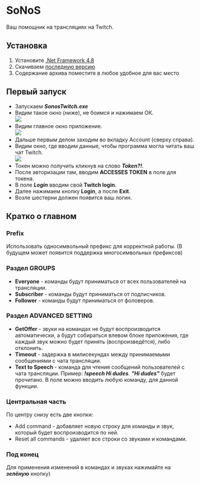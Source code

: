 # SoNoS
Ваш помощник на трансляциях на Twitch.

## Установка

1. Установите [.Net Framework 4.8](https://dotnet.microsoft.com/download/dotnet-framework/net48)
2. Скачиваем [последную версию](https://github.com/aleksjjj11/SonosTwitch/releases/latest)
3. Содержание архива поместите в любое удобное для вас место

## Первый запуск

* Запускаем ***SonosTwitch.exe***
* Видим такое окно (ниже), не боимся и нажимаем ОК. <br>
![](https://i.ibb.co/0t6QrXT/for-readme-1.png)
* Видим главное окно приложение. <br>
![](https://i.ibb.co/cD2P8c6/1.png)
* Дальше первым делом заходим во вкладку Account (сверху справа).
* Видим окно, где вводим данные, чтобы программа могла читать ваш чат Twitch. <br>
![](https://i.ibb.co/w0Yngnc/2.png)
* Токен можно получить кликнув на слово ***Token?!***.
* После авторизации там, вводим **ACCESSES TOKEN** в поле для токена.
* В поле ***Login*** вводим свой **Twitch login**.
* Далее нажимаем кнопку **Login**, а после **Exit**.
* Возле шестерни должен появится ваш логин.

## Кратко о главном

### Prefix
Использовать односимвольный префикс для корректной работы. 
(В будущем  может появится поддержка многосимвольных префиксов)

### Раздел GROUPS
* **Everyone** - команды будут приниматься от всех пользователей на трансляции.
* **Subscriber** - команды будут приниматься от подписчиков.
* **Follower** - команды будут приниматься от фоловеров.  

### Раздел ADVANCED SETTING
* **GetOffer** -  звуки на командах не будут воспроизводится автоматически, а будут собираться 
влевом блоке приложения, где каждый звук можно будет принять (воспроизведётся), либо
отклонить.
* **Timeout** - задержка в милисекундах между принимаемыми сообщениями с чата трансляции.
* **Text to Speech** - команда для чтения сообщений пользователей с чата трансляции. 
Пример: ***!speech Hi dudes***. ***"Hi dudes"*** будет прочитано. В поле можно вводить любую команду, 
для данной функции. 

### Центральная часть
По центру снизу есть две кнопки:
* Add command - добавляет новую строку для команды и звук, который будет воспроизводится по ней.
* Reset all commands - удаляет все строки со звуками и командами.

### Под конец

Для применения изменений в командах и звуках нажимайте на ***зелёную*** кнопку)
